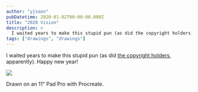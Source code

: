 ```yaml
---
author: "yjsoon"
pubDatetime: 2020-01-02T00:00:00.000Z
title: "2020 Vision"
description: >
  I waited years to make this stupid pun (as did the copyright holders, apparently). Happy new year! Drawn on an 11” Pad Pro with Procreate.
tags: ["drawings", "drawings"]
---
```



I waited years to make this stupid pun (as did [the copyright holders](https://www.instagram.com/p/B6w7bN9odUN/?igshid=1mi291p0auquv), apparently). Happy new year!

![](/images/2020/01/CFAF7992-4550-429F-AD5C-A458090FFD71-847x1024.jpeg)

Drawn on an 11” Pad Pro with Procreate.